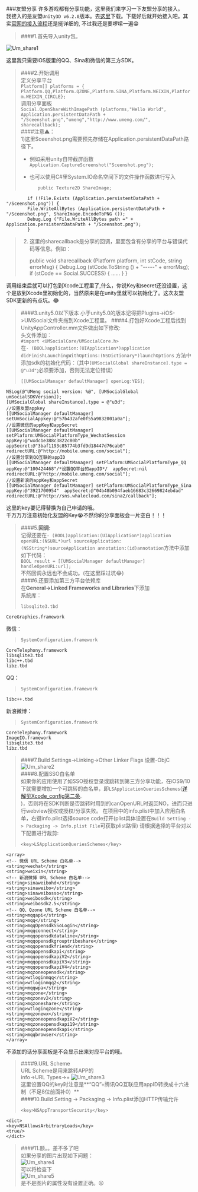 ###友盟分享
许多游戏都有分享功能，这里我们来学习一下友盟分享的接入。  
我接入的是友盟`Unity3D v6.2.0`版本。去[这里](http://dev.umeng.com/social/unity3d/sdk-download)下载。下载好后就开始接入吧。其实[官网的接入流程](http://dev.umeng.com/social/unity3d/integration)还是挺详细的, 不过我还是要啰嗦一遍😁   
>####1.首先导入unity包。
>
![Um_share1](./SDK/Um_share1.png)  

这里我只需要iOS版里的QQ、Sina和微信的第三方SDK。  
>####2.开始调用  
>定义分享平台  
>`Platform[] platforms = { Platform.QQ,Platform.QZONE,Platform.SINA,Platform.WEIXIN,Platform.WEIXIN_CIRCLE};`  
>调用分享面板  
>`Social.OpenShareWithImagePath (platforms,"Hello World", Application.persistentDataPath + "/Sceenshot.png","umeng","http://www.umeng.com/", sharecallback);`  
>####注意⚠️：  
>1)这里Sceenshot.png需要预先存储在Application.persistentDataPath路径下。  
>
>*  例如采用unity自带截屏函数`Application.CaptureScreenshot("Sceenshot.png");`  
>*  也可以使用C#里System.IO命名空间下的文件操作函数进行写入
>
>			public Texture2D ShareImage;
			if (!File.Exists (Application.persistentDataPath + "/Sceenshot.png")) {
			File.WriteAllBytes (Application.persistentDataPath + "/Sceenshot.png", ShareImage.EncodeToPNG ());
			Debug.Log ("File.WriteAllBytes path =" + Application.persistentDataPath + "/Sceenshot.png");
			}
>
>2) 这里的sharecallback是分享的回调，里面包含有分享的平台与错误代码等信息。例如：  
>
>     public void sharecallback (Platform platform, int stCode, string errorMsg)
	{
		Debug.Log (stCode.ToString () + "-----" + errorMsg);
		if (stCode == Social.SUCCESS) {
		......
		}
	}

调用结束后就可以打包到Xcode工程里了,什么，你说Key和secret还没设置，这个是放到Xcode里初始化的，当然原来是在unity里就可以初始化了。这次友盟SDK更新的有点坑。😂  
>####3.unity5.0以下版本
>小于unity5.0的版本记得把Plugins->iOS->UMSocial文件夹拖到Xcode工程里。
>####4.打包好Xcode工程后找到UnityAppController.mm文件做出如下修改:  
>头文件添加：  
>`#import <UMSocialCore/UMSocialCore.h>`  
>在`- (BOOL)application:(UIApplication*)application didFinishLaunchingWithOptions:(NSDictionary*)launchOptions` 方法中添加sdk的初始化代码：（其中`[UMSocialGlobal shareInstance].type = @"u3d"`;必须要添加，否则无法定位错误）  
>
>	  [[UMSocialManager defaultManager] openLog:YES];
	NSLog(@"UMeng social version: %@", [UMSocialGlobal umSocialSDKVersion]);
	[UMSocialGlobal shareInstance].type = @"u3d";
	//设置友盟appkey
	[[UMSocialManager defaultManager] 	setUmSocialAppkey:@"57b432afe0f55a9832001a0a"];
	//设置微信的appKey和appSecret
	[[UMSocialManager defaultManager] setPlaform:UMSocialPlatformType_WechatSession appKey:@"wxdc1e388c3822c80b" appSecret:@"3baf1193c85774b3fd9d18447d76cab0" redirectURL:@"http://mobile.umeng.com/social"];
	//设置分享到QQ互联的appID
	[[UMSocialManager defaultManager] setPlaform:UMSocialPlatformType_QQ appKey:@"100424468"/*设置QQ平台的appID*/  appSecret:nil redirectURL:@"http://mobile.umeng.com/social"];
	//设置新浪的appKey和appSecret
	[[UMSocialManager defaultManager] setPlaform:UMSocialPlatformType_Sina appKey:@"3921700954"  appSecret:@"04b48b094faeb16683c32669824ebdad" redirectURL:@"http://sns.whalecloud.com/sina2/callback"];
>  

这里的key要记得替换为自己申请的哦。  
千万万万注意初始化友盟的Key😭不然你的分享面板会一片空白！！！
>####5.**回调:**  
>记得还要在`- (BOOL)application:(UIApplication*)application openURL:(NSURL*)url sourceApplication:(NSString*)sourceApplication annotation:(id)annotation`方法中添加如下代码：  
>`BOOL result = [[UMSocialManager defaultManager] handleOpenURL:url];`  
>不然回调永远也不会成功。(在这里踩过坑😂)  
>####6.还要添加第三方平台依赖库  
>在**General->Linked Frameworks and Libraries**下添加  
>系统库：  
>
>     libsqlite3.tbd
    CoreGraphics.framework  
微信：
>
>     SystemConfiguration.framework
	CoreTelephony.framework
	libsqlite3.tbd
	libc++.tbd
	libz.tbd  
QQ：
>
>     SystemConfiguration.framework
	libc++.tbd  
新浪微博：
>
>     SystemConfiguration.framework
	CoreTelephony.framework
	ImageIO.framework
	libsqlite3.tbd
	libz.tbd
>####7.Build Settings->Linking->Other Linker Flags 设置-ObjC  
>![Um_share2](./SDK/Um_share2.png)  
>####8.配置SSO白名单  
>如果你的应用使用了如SSO授权登录或跳转到第三方分享功能，在iOS9/10下就需要增加一个可跳转的白名单，即`LSApplicationQueriesSchemes`([详解见Xcode_config第二条](./Xcode_config.html).  
)，否则将在SDK判断是否跳转时用到的canOpenURL时返回NO，进而只进行webview授权或授权/分享失败。 在项目中的info.plist中加入应用白名单，右键info.plist选择source code打开(plist具体设置在`Build Setting -> Packaging -> Info.plist File`可获取plist路径) 请根据选择的平台对以下配置进行裁剪:  
>
>     <key>LSApplicationQueriesSchemes</key>
	<array>
    <!-- 微信 URL Scheme 白名单-->
    <string>wechat</string>
    <string>weixin</string>
    <!-- 新浪微博 URL Scheme 白名单-->
    <string>sinaweibohd</string>
    <string>sinaweibo</string>
    <string>sinaweibosso</string>
    <string>weibosdk</string>
    <string>weibosdk2.5</string>
    <!-- QQ、Qzone URL Scheme 白名单-->
    <string>mqqapi</string>
    <string>mqq</string>
    <string>mqqOpensdkSSoLogin</string>
    <string>mqqconnect</string>
    <string>mqqopensdkdataline</string>
    <string>mqqopensdkgrouptribeshare</string>
    <string>mqqopensdkfriend</string>
    <string>mqqopensdkapi</string>
    <string>mqqopensdkapiV2</string>
    <string>mqqopensdkapiV3</string>
    <string>mqqopensdkapiV4</string>
    <string>mqzoneopensdk</string>
    <string>wtloginmqq</string>
    <string>wtloginmqq2</string>
    <string>mqqwpa</string>
    <string>mqzone</string>
    <string>mqzonev2</string>
    <string>mqzoneshare</string>
    <string>wtloginqzone</string>
    <string>mqzonewx</string>
    <string>mqzoneopensdkapiV2</string>
    <string>mqzoneopensdkapi19</string>
    <string>mqzoneopensdkapi</string>
    <string>mqqbrowser</string>
    </array>  

不添加的话分享面板是不会显示出来对应平台的哦。  
>####9.URL Scheme  
>URL Scheme是用来跳转APP的  
>info->URL Types->+
![Um_share3](./SDK/Um_share3.png)  
这里设置QQ的key时注意是**“QQ”+腾讯QQ互联应用appID转换成十六进制（不足8位前面补0）**  
>####10.Build Setting -> Packaging -> Info.plist添加HTTP传输允许 
> 
>	  <key>NSAppTransportSecurity</key>
	<dict>
    <key>NSAllowsArbitraryLoads</key>
    <true/>
	</dict>  
>####11.额。。差不多了吧  
如果分享的图片出现如下问题：  
![Um_share4](./SDK/Um_share4.png)  
可以将检查下  
![Um_share5](./SDK/Um_share5.png)  
是不是图片的属性没有设置正确。😝